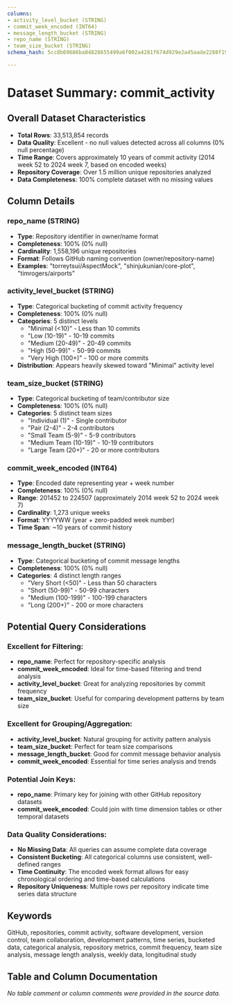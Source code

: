 ```yaml
---
columns:
- activity_level_bucket (STRING)
- commit_week_encoded (INT64)
- message_length_bucket (STRING)
- repo_name (STRING)
- team_size_bucket (STRING)
schema_hash: 5cc8b69686ba84828655499a6f002a4281f674d929e2a45aade2288f198a3ff7

---
```

# Dataset Summary: commit_activity

## Overall Dataset Characteristics

- **Total Rows**: 33,513,854 records
- **Data Quality**: Excellent - no null values detected across all columns (0% null percentage)
- **Time Range**: Covers approximately 10 years of commit activity (2014 week 52 to 2024 week 7, based on encoded weeks)
- **Repository Coverage**: Over 1.5 million unique repositories analyzed
- **Data Completeness**: 100% complete dataset with no missing values

## Column Details

### repo_name (STRING)
- **Type**: Repository identifier in owner/name format
- **Completeness**: 100% (0% null)
- **Cardinality**: 1,558,196 unique repositories
- **Format**: Follows GitHub naming convention (owner/repository-name)
- **Examples**: "torreytsui/AspectMock", "shinjukunian/core-plot", "timrogers/airports"

### activity_level_bucket (STRING) 
- **Type**: Categorical bucketing of commit activity frequency
- **Completeness**: 100% (0% null)
- **Categories**: 5 distinct levels
  - "Minimal (<10)" - Less than 10 commits
  - "Low (10-19)" - 10-19 commits  
  - "Medium (20-49)" - 20-49 commits
  - "High (50-99)" - 50-99 commits
  - "Very High (100+)" - 100 or more commits
- **Distribution**: Appears heavily skewed toward "Minimal" activity level

### team_size_bucket (STRING)
- **Type**: Categorical bucketing of team/contributor size
- **Completeness**: 100% (0% null)
- **Categories**: 5 distinct team sizes
  - "Individual (1)" - Single contributor
  - "Pair (2-4)" - 2-4 contributors
  - "Small Team (5-9)" - 5-9 contributors  
  - "Medium Team (10-19)" - 10-19 contributors
  - "Large Team (20+)" - 20 or more contributors

### commit_week_encoded (INT64)
- **Type**: Encoded date representing year + week number
- **Completeness**: 100% (0% null)
- **Range**: 201452 to 224507 (approximately 2014 week 52 to 2024 week 7)
- **Cardinality**: 1,273 unique weeks
- **Format**: YYYYWW (year + zero-padded week number)
- **Time Span**: ~10 years of commit history

### message_length_bucket (STRING)
- **Type**: Categorical bucketing of commit message lengths
- **Completeness**: 100% (0% null)
- **Categories**: 4 distinct length ranges
  - "Very Short (<50)" - Less than 50 characters
  - "Short (50-99)" - 50-99 characters
  - "Medium (100-199)" - 100-199 characters
  - "Long (200+)" - 200 or more characters

## Potential Query Considerations

### Excellent for Filtering:
- **repo_name**: Perfect for repository-specific analysis
- **commit_week_encoded**: Ideal for time-based filtering and trend analysis
- **activity_level_bucket**: Great for analyzing repositories by commit frequency
- **team_size_bucket**: Useful for comparing development patterns by team size

### Excellent for Grouping/Aggregation:
- **activity_level_bucket**: Natural grouping for activity pattern analysis
- **team_size_bucket**: Perfect for team size comparisons
- **message_length_bucket**: Good for commit message behavior analysis
- **commit_week_encoded**: Essential for time series analysis and trends

### Potential Join Keys:
- **repo_name**: Primary key for joining with other GitHub repository datasets
- **commit_week_encoded**: Could join with time dimension tables or other temporal datasets

### Data Quality Considerations:
- **No Missing Data**: All queries can assume complete data coverage
- **Consistent Bucketing**: All categorical columns use consistent, well-defined ranges
- **Time Continuity**: The encoded week format allows for easy chronological ordering and time-based calculations
- **Repository Uniqueness**: Multiple rows per repository indicate time series data structure

## Keywords
GitHub, repositories, commit activity, software development, version control, team collaboration, development patterns, time series, bucketed data, categorical analysis, repository metrics, commit frequency, team size analysis, message length analysis, weekly data, longitudinal study

## Table and Column Documentation
*No table comment or column comments were provided in the source data.*